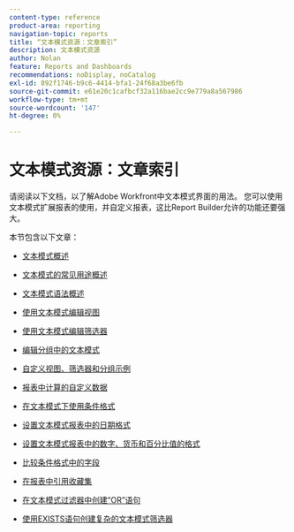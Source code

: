 ```yaml
---
content-type: reference
product-area: reporting
navigation-topic: reports
title: “文本模式资源：文章索引”
description: 文本模式资源
author: Nolan
feature: Reports and Dashboards
recommendations: noDisplay, noCatalog
exl-id: 892f1746-b9c6-4414-bfa1-24f68a3be6fb
source-git-commit: e61e20c1cafbcf32a116bae2cc9e779a8a567986
workflow-type: tm+mt
source-wordcount: '147'
ht-degree: 0%

---
```


# 文本模式资源：文章索引

<!-- Audited: 12/2023 -->

<!--
<p data-mc-conditions="QuicksilverOrClassic.Draft mode">(NOTE: Alina: This is the section article with links to all other articles in this section)</p>
-->

请阅读以下文档，以了解Adobe Workfront中文本模式界面的用法。 您可以使用文本模式扩展报表的使用，并自定义报表，这比Report Builder允许的功能还要强大。

本节包含以下文章：

* [文本模式概述](../../../reports-and-dashboards/reports/text-mode/understand-text-mode.md)
* [文本模式的常见用途概述](../../../reports-and-dashboards/reports/text-mode/understand-common-uses-text-mode.md)
* [文本模式语法概述](../../../reports-and-dashboards/reports/text-mode/text-mode-syntax-overview.md)
* [使用文本模式编辑视图](../../../reports-and-dashboards/reports/text-mode/edit-text-mode-in-view.md)
* [使用文本模式编辑筛选器](../../../reports-and-dashboards/reports/text-mode/edit-text-mode-in-filter.md)
* [编辑分组中的文本模式](../../../reports-and-dashboards/reports/text-mode/edit-text-mode-in-grouping.md)
* [自定义视图、筛选器和分组示例](../../../reports-and-dashboards/reports/custom-view-filter-grouping-samples/custom-view-filter-grouping-samples.md)

  <!--
  <MadCap:conditionalText data-mc-conditions="QuicksilverOrClassic.Draft mode">
  (NOTE: this is linked here although from another section)
  </MadCap:conditionalText>
  -->

* [报表中计算的自定义数据](../../../reports-and-dashboards/reports/calc-cstm-data-reports/calculated-custom-data-reports.md)

  <!--
  <MadCap:conditionalText data-mc-conditions="QuicksilverOrClassic.Draft mode">
  (NOTE: this is linked here although from another section)
  </MadCap:conditionalText>
  -->

* [在文本模式下使用条件格式](../../../reports-and-dashboards/reports/text-mode/use-conditional-formatting-text-mode.md)
* [设置文本模式报表中的日期格式](../../../reports-and-dashboards/reports/text-mode/format-dates-in-text-mode-reports.md)
* [设置文本模式报表中的数字、货币和百分比值的格式](../../../reports-and-dashboards/reports/text-mode/format-numbers-in-text-mode-reports.md)
* [比较条件格式中的字段](../../../reports-and-dashboards/reports/text-mode/compare-fields-conditional-formatting.md)
* [在报表中引用收藏集](../../../reports-and-dashboards/reports/text-mode/reference-collections-report.md)
* [在文本模式过滤器中创建“OR”语句](../../../reports-and-dashboards/reports/text-mode/create-or-statements-in-filters-text-mode.md)
* [使用EXISTS语句创建复杂的文本模式筛选器](../../../reports-and-dashboards/reports/text-mode/create-complex-text-mode-filters-using-exists-statements.md)
  <!--outdated link: * [Basic Report Creation Program for the new Workfront experience](https://one.workfront.com/s/basic-report-creation-program)-->
